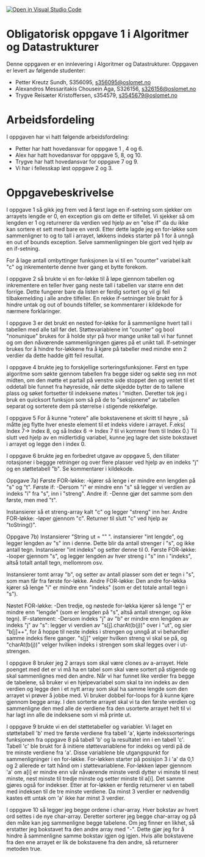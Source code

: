 [![Open in Visual Studio Code](https://classroom.github.com/assets/open-in-vscode-f059dc9a6f8d3a56e377f745f24479a46679e63a5d9fe6f495e02850cd0d8118.svg)](https://classroom.github.com/online_ide?assignment_repo_id=448316&assignment_repo_type=GroupAssignmentRepo)
# Obligatorisk oppgave 1 i Algoritmer og Datastrukturer

Denne oppgaven er en innlevering i Algoritmer og Datastrukturer. 
Oppgaven er levert av følgende studenter:
* Petter Kreutz Sundh, S356095, s356095@oslomet.no
* Alexandros Messaritakis Chousein Aga, S326156, s326156@oslomet.no
* Trygve Reisæter Kristoffersen, s354579, s3545679@oslomet.no

# Arbeidsfordeling

I oppgaven har vi hatt følgende arbeidsfordeling:
* Petter har hatt hovedansvar for oppgave 1 , 4 og 6. 
* Alex har hatt hovedansvar for oppgave 5, 8, og 10. 
* Trygve har hatt hovedansvar for oppgave 7 og 9. 
* Vi har i fellesskap løst oppgave 2 og 3. 

# Oppgavebeskrivelse

I oppgave 1 så gikk jeg frem ved å  først lage en if-setning som sjekker om arrayets lengde er 0, en exception gis om dette er tilfellet.
Vi sjekker så om lengden er 1 og returnerer da verdien ved hjelp av en "else if" da du ikke kan sortere et sett med bare en verdi.
Etter dette lagde jeg en for-løkke som sammenligner to og to tall i arrayet, løkkens indeks starter på 1 for å unngå en out of bounds exception.
Selve sammenligningen ble gjort ved hjelp av en if-setning.

For å lage antall ombyttinger funksjonen la vi til en "counter" variabel kalt "c" og inkrementerte denne hver gang et bytte forekom.

I oppgave 2 så brukte vi en for-løkke til å løpe gjennom tabellen og inkrementere en teller hver gang neste tall i tabellen var større enn det forrige.
Dette fungerer bare da listen er ferdig sortert og vil gi feil tilbakemelding i alle andre tilfeller. En rekke if-setninger ble brukt for å hindre untak
og out of bounds tilfeller, se kommentarer i kildekode for nærmere forklaringer.

I oppgave 3 er det brukt en nested for-løkke for å sammenligne hvert tall i tabellen med alle tall før det. Støttevariablene int "counter"
og bool "nonunique" brukes for å holde styr på hvor mange unike tall vi har funnet og om den nåvœrende sammenligningen gjøres på et unikt tall.
If-setninger brukes for å hindre for-løkkene fra å kjøre på tabeller med mindre enn 2 verdier da dette hadde gitt feil resultat.

I oppgave 4 brukte jeg to forskjellige sorteringsfunksjoner. Først en type algoritme som søkte gjennom tabellen fra begge sider og søkte seg inn mot midten, om den møtte et partall
på venstre side stoppet den og ventet til et oddetall ble funnet fra høyreside, når dette skjedde bytter de to tallene plass og søket fortsetter til indeksene møtes i "midten.
Deretter tok jeg i bruk en quicksort funksjon som så på de to "seksjonene" av tabellen separat og sorterete dem på størrelse i stigende rekkefølge.

I oppgave 5 For å kunne "rotere" alle bokstavenene et skritt til høyre
, så måtte jeg flytte hver eneste element til et indeks videre i arrayet. 
F.eks( Index 7-> Index 8, og så Index 6 -> Index 7 til vi kommer frem til Index 0.) 
Til slutt ved hjelp av en midlertidig variabel, kunne jeg lagre det siste bokstavet i arrayet og legge den i index 0.

I oppgave 6 brukte jeg en forbedret utgave av oppgave 5, den tillater rotasjoner i beggge retninger og over flere plasser ved hjelp av en indeks "j"
og en støttetabell "b". Se kommentarer i kildekode.

Oppgave 7a)
Første FOR-løkke:
-kjører så lenge i er mindre enn lengden på "s" og "t".
Første if:
-Dersom "i" er mindre enn "s" så legger vi verdien av indeks "i" fra "s", inn i "streng".
Andre if:
-Denne gjør det samme som den første, men med "t".

Instansierer så et streng-array kalt "c" og legger "streng" inn her.
Andre FOR-løkke:
-løper gjennom "c".
Returner til slutt "c" ved hjelp av "toString()".

Oppgave 7b)
Instansierer "String ut = "" ".
instansierer "int lengde", og legger lengden av "s" inn i denne. Dette blir da antall strenger i "s", og ikke antall tegn.
Instansierer "int indeks" og setter denne til 0.
Første FOR-løkke:
-looper gjennom "s", og legger lengden av hver streng i "s" inn i "indeks", altså totalt antall tegn, mellomrom osv.

Instansierer tomt array "b", og setter av antall plasser som det er tegn i "s", som man får fra første for-løkke.
Andre FOR-løkke:
Den andre for-løkka kjører så lenge "i" er mindre enn "indeks" (som er det totale antall tegn i "s").

Nøstet FOR-løkke:
-Den tredje, og nøstede for-løkka kjører så lenge "j" er mindre enn "lengde" (som er lengden på "s", altså 
antall strenger, og ikke tegn).
IF-statement:
-Dersom indeks "j" av "b" er mindre enn lengden av indeks "j" av "s": legger vi verdien av "s[j].charAt(b(j))" over i "ut",
og sier "b[j]++", for å hoppe til neste indeks i strengen og unngå at vi behandler samme indeks flere ganger.
"s[j]" velger hvilken streng vi skal se på, og "charAt(b(j))" velger hvilken indeks i strengen som skal legges over i ut-strengen.

I oppgave 8 bruker jeg 2 arrays som skal være clones av a-arrayet. Hele poenget med det er 
vi må ha en tabel som skal være sortert på stigende og skal sammenlignes med den andre.
Når vi har funnet like verdier fra begge de tabelene, så bruker vi en hjelpevariabel som skal ta inn
indeks av den verdien og legge den i et nytt array som skal ha samme lengde som den arrayet vi prøver å jobbe med.
Vi bruker dobbel for-loops for å kunne kjøre gjennom begge array. I den sorterte arrayet skal vi ta den første verdien og sammenligne den med alle 
de verdiene fra den usorterte arrayet helt til vi har lagt inn alle de indeksene som vi må printe ut.

I oppgave 9 brukte vi en del støttetabeller og variabler. Vi laget en støttetabell 'b' med tre første verdiene fra tabell 'a', kjørte indekssorterings funksjonen fra
oppgave 8 på tabell 'b' og la resultatet inn i en tabell 'c'. Tabell 'c' ble brukt for å initiere støttevariablene for indeks og verdi på de tre minste verdiene fra 'a'.
Disse variablene ble utgangspunkt for sammenligninger i en for-løkke. For-løkken starter på posisjon 3 i 'a' da 0,1 og 2 allerede er tatt hånd om i støttevariablene.
For-løkken løper gjennom 'a' om a[i] er mindre enn vår nåværende minste verdi dytter vi minste til nest minste, nest minste til tredje minste og setter minste til a[i].
Det samme gjøres også for indekser. Etter at for-løkken er ferdig returnerer vi en tabell med indeksen til de tre minste verdiene. Da minst 3 verdier er nødvendig kastes
ett untak om 'a' ikke har minst 3 verdier.

I oppgave 10 så legger jeg begge ordene i char-array. Hver bokstav av hvert ord settes i de nye char-array. Deretter sorterer jeg begge char-array og på den måte
kan jeg sammenligne begge tabelene. Om jeg finner en likhet, så erstatter jeg bokstavet fra den andre array med "-". Dette gjør jeg for å hindre å sammenligne samme 
bokstav igjen og igjen. Hvis alle bokstavene fra den ene arrayet er lik de bokstavene fra den andre, så returnerer metoden true.
